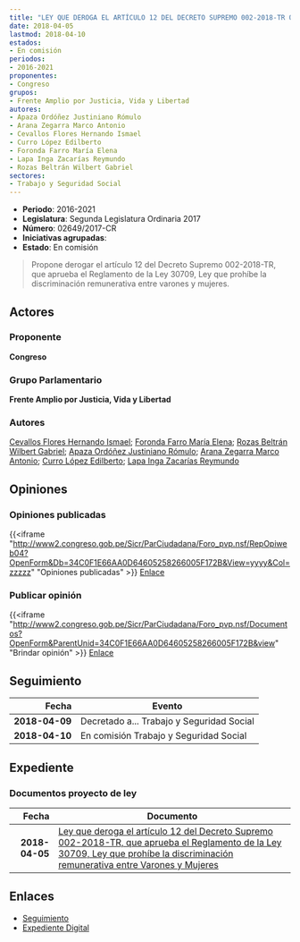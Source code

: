 ```yaml
---
title: "LEY QUE DEROGA EL ARTÍCULO 12 DEL DECRETO SUPREMO 002-2018-TR QUE APRUEBA EL REGLAMENTO DE LA LEY 30709, LEY QUE PROHÍBE LA DISCRIMINACIÓN REMUNERATIVA ENTRE VARONES Y MUJERES"
date: 2018-04-05
lastmod: 2018-04-10
estados:
- En comisión
periodos:
- 2016-2021
proponentes:
- Congreso
grupos:
- Frente Amplio por Justicia, Vida y Libertad
autores:
- Apaza Ordóñez Justiniano Rómulo
- Arana Zegarra Marco Antonio
- Cevallos Flores Hernando Ismael
- Curro López Edilberto
- Foronda Farro María Elena
- Lapa Inga Zacarías Reymundo
- Rozas Beltrán Wilbert Gabriel
sectores:
- Trabajo y Seguridad Social
---
```

- **Periodo**: 2016-2021
- **Legislatura**: Segunda Legislatura Ordinaria 2017
- **Número**: 02649/2017-CR
- **Iniciativas agrupadas**: 
- **Estado**: En comisión

> Propone derogar el artículo 12 del Decreto Supremo 002-2018-TR, que aprueba el Reglamento de la Ley 30709, Ley que prohíbe la discriminación remunerativa entre varones y mujeres.


## Actores

### Proponente

**Congreso**

### Grupo Parlamentario

**Frente Amplio por Justicia, Vida y Libertad**

### Autores

[Cevallos Flores Hernando Ismael](mailto:mailto:hcevallos@congreso.gob.pe); [Foronda Farro María Elena](mailto:mailto:mforonda@congreso.gob.pe); [Rozas Beltrán Wilbert Gabriel](mailto:mailto:wrozas@congreso.gob.pe); [Apaza Ordóñez Justiniano Rómulo](mailto:mailto:japaza@congreso.gob.pe); [Arana Zegarra Marco Antonio](mailto:mailto:marana@congreso.gob.pe); [Curro López Edilberto](mailto:mailto:ecurro@congreso.gob.pe); [Lapa Inga Zacarías Reymundo](mailto:mailto:zlapa@congreso.gob.pe)

## Opiniones

### Opiniones publicadas

{{<iframe "http://www2.congreso.gob.pe/Sicr/ParCiudadana/Foro_pvp.nsf/RepOpiweb04?OpenForm&Db=34C0F1E66AA0D64605258266005F172B&View=yyyy&Col=zzzzz" "Opiniones publicadas" >}}
[Enlace](http://www2.congreso.gob.pe/Sicr/ParCiudadana/Foro_pvp.nsf/RepOpiweb04?OpenForm&Db=34C0F1E66AA0D64605258266005F172B&View=yyyy&Col=zzzzz)

### Publicar opinión

{{<iframe "http://www2.congreso.gob.pe/Sicr/ParCiudadana/Foro_pvp.nsf/Documentos?OpenForm&ParentUnid=34C0F1E66AA0D64605258266005F172B&view" "Brindar opinión" >}}
[Enlace](http://www2.congreso.gob.pe/Sicr/ParCiudadana/Foro_pvp.nsf/Documentos?OpenForm&ParentUnid=34C0F1E66AA0D64605258266005F172B&view)


## Seguimiento

| Fecha | Evento |
|------:|--------|
| **2018-04-09** | Decretado a... Trabajo y Seguridad Social |
| **2018-04-10** | En comisión Trabajo y Seguridad Social |

## Expediente

### Documentos proyecto de ley

| Fecha | Documento |
|------:|-----------|
| **2018-04-05** | [Ley que deroga el artículo 12 del Decreto Supremo 002-2018-TR, que aprueba el Reglamento de la Ley 30709, Ley que prohíbe la discriminación remunerativa entre Varones y Mujeres](http://www.leyes.congreso.gob.pe/Documentos/2016_2021/Proyectos_de_Ley_y_de_Resoluciones_Legislativas/PL0264920180405..PDF) |

## Enlaces

- [Seguimiento](http://www2.congreso.gob.pe/Sicr/TraDocEstProc/CLProLey2016.nsf/f7fff46988ca05b1052578e100829cc7/540f6d82775de40c05258266005f97e1?OpenDocument)
- [Expediente Digital](http://www2.congreso.gob.pe/Sicr/TraDocEstProc/Expvirt_2011.nsf/visbusqptramdoc1621/02649?opendocument)

